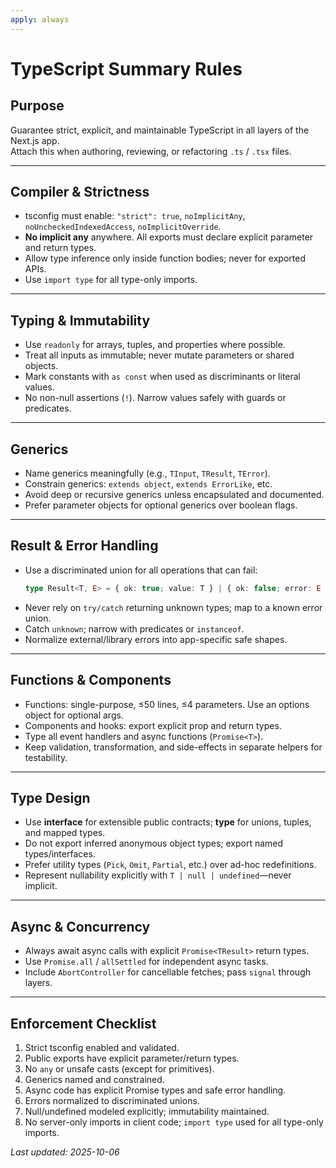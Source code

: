 ```yaml
---
apply: always
---
```


# TypeScript Summary Rules

## Purpose

Guarantee strict, explicit, and maintainable TypeScript in all layers of the Next.js app.  
Attach this when authoring, reviewing, or refactoring `.ts` / `.tsx` files.

---

## Compiler & Strictness

- tsconfig must enable: `"strict": true`, `noImplicitAny`, `noUncheckedIndexedAccess`, `noImplicitOverride`.
- **No implicit any** anywhere. All exports must declare explicit parameter and return types.
- Allow type inference only inside function bodies; never for exported APIs.
- Use `import type` for all type-only imports.

---

## Typing & Immutability

- Use `readonly` for arrays, tuples, and properties where possible.
- Treat all inputs as immutable; never mutate parameters or shared objects.
- Mark constants with `as const` when used as discriminants or literal values.
- No non-null assertions (`!`). Narrow values safely with guards or predicates.

---

## Generics

- Name generics meaningfully (e.g., `TInput`, `TResult`, `TError`).
- Constrain generics: `extends object`, `extends ErrorLike`, etc.
- Avoid deep or recursive generics unless encapsulated and documented.
- Prefer parameter objects for optional generics over boolean flags.

---

## Result & Error Handling

- Use a discriminated union for all operations that can fail:
  ```ts
  type Result<T, E> = { ok: true; value: T } | { ok: false; error: E };
    ```

* Never rely on `try/catch` returning unknown types; map to a known error union.
* Catch `unknown`; narrow with predicates or `instanceof`.
* Normalize external/library errors into app-specific safe shapes.

---

## Functions & Components

* Functions: single-purpose, ≤50 lines, ≤4 parameters. Use an options object for optional args.
* Components and hooks: export explicit prop and return types.
* Type all event handlers and async functions (`Promise<T>`).
* Keep validation, transformation, and side-effects in separate helpers for testability.

---

## Type Design

* Use **interface** for extensible public contracts; **type** for unions, tuples, and mapped types.
* Do not export inferred anonymous object types; export named types/interfaces.
* Prefer utility types (`Pick`, `Omit`, `Partial`, etc.) over ad-hoc redefinitions.
* Represent nullability explicitly with `T | null | undefined`—never implicit.

---

## Async & Concurrency

* Always await async calls with explicit `Promise<TResult>` return types.
* Use `Promise.all` / `allSettled` for independent async tasks.
* Include `AbortController` for cancellable fetches; pass `signal` through layers.

---

## Enforcement Checklist

1. Strict tsconfig enabled and validated.
2. Public exports have explicit parameter/return types.
3. No `any` or unsafe casts (except for primitives).
4. Generics named and constrained.
5. Async code has explicit Promise types and safe error handling.
6. Errors normalized to discriminated unions.
7. Null/undefined modeled explicitly; immutability maintained.
8. No server-only imports in client code; `import type` used for all type-only imports.

*Last updated: 2025-10-06*



